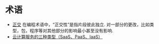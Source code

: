 # 术语

- [正交](https://about.sourcegraph.com/go/idiomatic-go)
在编程术语中，“正交性”是指片段彼此独立. 对一部分的更改，比如类型，包，程序等对其他部分的影响最小甚至没有影响.
- [云计算服务的三种类型（SaaS、PaaS、IaaS）](https://community.emc.com/docs/DOC-28729)